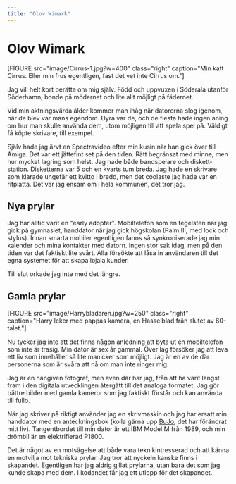 ```yaml
---
title: "Olov Wimark"
---
```

# Olov Wimark

[FIGURE src="image/Cirrus-1.jpg?w=400" class="right" caption="Min katt Cirrus. Eller min frus egentligen, fast det vet inte Cirrus om."]

Jag vill helt kort berätta om mig själv. Född och uppvuxen i Söderala utanför Söderhamn, bonde på mödernet och lite allt möjligt på fädernet.

Vid min aktnings&shy;värda ålder kommer man ihåg när datorerna slog igenom, när de blev var mans egendom. Dyra var de, och de flesta hade ingen aning om hur man skulle använda dem, utom möjligen till att spela spel på. Väldigt få köpte skrivare, till exempel.

Själv hade jag ärvt en Spectravideo efter min kusin när han gick över till Amiga. Det var ett jätte&shy;fint set på den tiden. Rätt begränsat med minne, men hur mycket lagring som helst. Jag hade både band&shy;spelare och diskett&shy;station. Disketterna var 5 och en kvarts tum breda. Jag hade en skrivare som klarade ungefär ett kvitto i bredd, men det coolaste jag hade var en ritplatta. Det var jag ensam om i hela kommunen, det tror jag.

## Nya prylar

Jag har alltid varit en "early adopter". Mobil&shy;telefon som en tegelsten när jag gick på gymnasiet, hand&shy;dator när jag gick högskolan (Palm III, med lock och stylus). Innan smarta mobiler egentligen fanns så syn&shy;kroni&shy;serade jag min kalender och mina kon&shy;takter med datorn. Ingen stor sak idag, men på den tiden var det faktiskt lite svårt. Alla försökte att låsa in användaren till det egna systemet för att skapa lojala kunder.

Till slut orkade jag inte med det längre.

## Gamla prylar

[FIGURE src="image/Harrybladaren.jpg?w=250" class="right" caption="Harry leker med pappas kamera, en Hasselblad från slutet av 60-talet."]

Nu tycker jag inte att det finns någon anledning att byta ut en mobiltelefon som inte är trasig. Min dator är sex år gammal. Över lag försöker jag att leva ett liv som innehåller så lite manicker som möjligt. Jag är en av de där personerna som är svåra att nå om man inte ringer mig.

Jag är en hängiven foto&shy;graf, men även där har jag, från att ha varit längst fram i den digi&shy;tala utveck&shy;lingen återgått till det analoga formatet. Jag gör bättre bilder med gamla kameror som jag faktiskt förstår och kan använda till fullo.

När jag skriver på riktigt använder jag en skrivmaskin och jag har ersatt min handdator med en anteckningsbok (kolla gärna upp [BuJo][1], det har för&shy;ändrat mitt liv). Tan&shy;gent&shy;bordet till min dator är ett IBM Model M från 1989, och min dröm&shy;bil är en elektri&shy;fierad P1800.

Det är något av en mot&shy;sägelse att både vara teknik&shy;intresserad och att känna en motvilja mot tekniska prylar. Jag tror att nyckeln kanske finns i skapandet. Egent&shy;ligen har jag aldrig gillat prylarna, utan bara det som jag kunde skapa med dem. I kodandet får jag ett utlopp för det skapandet.

[1]: https://bulletjournal.com/
